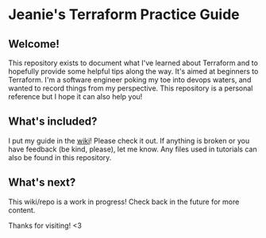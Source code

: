 # Jeanie's Terraform Practice Guide

## Welcome!
This repository exists to document what I've learned about Terraform and to hopefully provide some helpful tips along the way.  It's aimed at beginners to Terraform.  I'm a software engineer poking my toe into devops waters, and wanted to record things from my perspective. This repository is a personal reference but I hope it can also help you!

## What's included?
I put my guide in the [wiki](https://github.com/rowr111/Terraform-practice-guide/wiki)!  Please check it out.  If anything is broken or you have feedback (be kind, please), let me know. 
Any files used in tutorials can also be found in this repository.

## What's next?
This wiki/repo is a work in progress! Check back in the future for more content.

Thanks for visiting! <3
